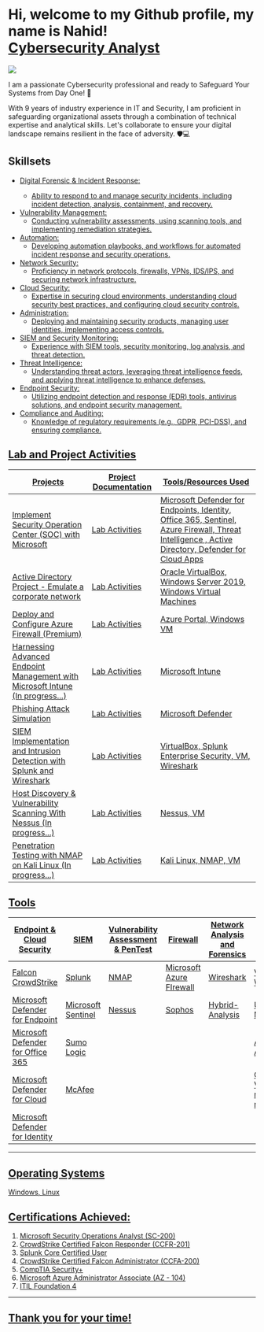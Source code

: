 <h1>Hi, welcome to my Github profile, my name is Nahid! <br/><a href="https://github.com/nahid7474">Cybersecurity Analyst</a></h1>

<a href="https://www.linkedin.com/in/nahidanalyst/"><img src="https://img.shields.io/badge/-LinkedIn-0072b1?&style=for-the-badge&logo=linkedin&logoColor=white" /></a>

I am a passionate Cybersecurity professional and ready to Safeguard Your Systems from Day One! 💼 

With 9 years of industry experience in IT and Security, I am proficient in safeguarding organizational assets through a combination of technical expertise and analytical skills. 
Let's collaborate to ensure your digital landscape remains resilient in the face of adversity. 🛡️💻 


## Skillsets


- <u>Digital Forensic & Incident Response: 
    - Ability to respond to and manage security incidents, including incident detection, analysis, containment, and recovery.
- Vulnerability Management: 
    - Conducting vulnerability assessments, using scanning tools, and implementing remediation strategies.
- Automation: 
    - Developing automation playbooks, and workflows for automated incident response and security operations.
- Network Security: 
    - Proficiency in network protocols, firewalls, VPNs, IDS/IPS, and securing network infrastructure.
- Cloud Security: 
    - Expertise in securing cloud environments, understanding cloud security best practices, and configuring cloud security controls.
- Administration: 
    - Deploying and maintaining security products, managing user identities, implementing access controls.
- SIEM and Security Monitoring: 
    - Experience with SIEM tools, security monitoring, log analysis, and threat detection.
- Threat Intelligence: 
    - Understanding threat actors, leveraging threat intelligence feeds, and applying threat intelligence to enhance defenses.
- Endpoint Security: 
    - Utilizing endpoint detection and response (EDR) tools, antivirus solutions, and endpoint security management.
- Compliance and Auditing: 
    - Knowledge of regulatory requirements (e.g., GDPR, PCI-DSS), and ensuring compliance.

## Lab and Project Activities


| Projects                                      | Project Documentation         | Tools/Resources Used
|-----------------------------------------------|----------------------------|-------------------------------------------------------------
| Implement Security Operation Center (SOC) with Microsoft  |<a href="https://github.com/nahid7474/SOC">Lab Activities</a>| Microsoft Defender for Endpoints, Identity, Office 365, Sentinel, Azure Firewall, Threat Intelligence , Active Directory, Defender for Cloud Apps
| Active Directory Project - Emulate a corporate network  | <a href="https://github.com/nahid7474/AD">Lab Activities</a>| Oracle VirtualBox, Windows Server 2019, Windows Virtual Machines 
| Deploy and Configure Azure Firewall (Premium) | <a href="https://github.com/nahid7474/Firewall">Lab Activities</a>| Azure Portal, Windows VM
| Harnessing Advanced Endpoint Management with Microsoft Intune (In progress...)| <a href="https://github.com/nahid7474/Intune">Lab Activities</a>| Microsoft Intune
| Phishing Attack Simulation   | <a href="https://github.com/nahid7474/Phish">Lab Activities</a>| Microsoft Defender
| SIEM Implementation and Intrusion Detection with Splunk and Wireshark  | <a href="https://github.com/nahid7474/Project1">Lab Activities</a>| VirtualBox, Splunk Enterprise Security, VM, Wireshark
| Host Discovery & Vulnerability Scanning With Nessus (In progress...) | <a href="https://github.com/nahid7474/Nessus">Lab Activities</a>| Nessus, VM 
| Penetration Testing with NMAP on Kali Linux (In progress...)  | <a href="https://github.com/nahid7474/PenTest/tree/main">Lab Activities</a>| Kali Linux, NMAP, VM 


## Tools 
| Endpoint & Cloud Security           | SIEM                       | Vulnerability Assessment &  PenTest|  Firewall            | Network Analysis and Forensics | OSINT Platforms| Endpoint Management |
|-------------------------------------|----------------------------|------------------------------------|----------------------|--------------------------------|--------------------------|------------|
| Falcon CrowdStrike                  | Splunk                     | NMAP                               |Microsoft Azure FIrewall | Wireshark                   | VirusTotal, WhereGoes| Microsoft Intune|
| Microsoft Defender for Endpoint     | Microsoft Sentinel         | Nessus                             |Sophos                   | Hybrid-Analysis             | URLScan.io, MX Toolbox|
| Microsoft Defender for Office 365   | Sumo Logic                 |                                    |                         |                             |AbuseIPDB, AnyRun|
| Microsoft Defender for Cloud        | McAfee                     |                                    |                         |                             |OpenCTI, Valimail & many more...|
| Microsoft Defender for Identity     |                            |                                    |                         |                             ||
--------------------------------------------------------------------------------------------------------------------------------------------------------------------------------------
## Operating Systems

Windows, Linux 

## Certifications Achieved: 

1.	Microsoft Security Operations Analyst (SC-200) 
2.	CrowdStrike Certified Falcon Responder (CCFR-201) 
3.	Splunk Core Certified User 
4.	CrowdStrike Certified Falcon Administrator (CCFA-200) 
5.	CompTIA Security+  
6.	Microsoft Azure Administrator Associate (AZ - 104) 
7.	ITIL Foundation 4
----------------------------------------------------------------------------------------------------------------------
Thank you for your time! 
---------------------------------------------------------------------------------------------------------------------
